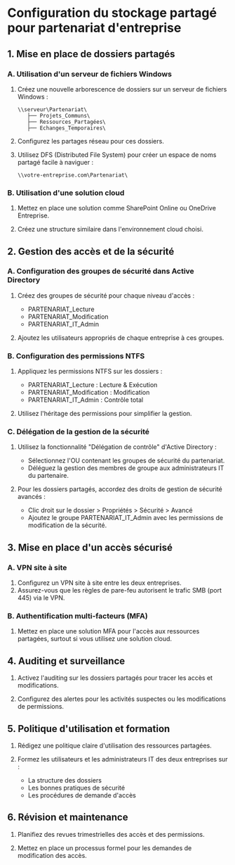 # Configuration du stockage partagé pour partenariat d'entreprise

## 1. Mise en place de dossiers partagés

### A. Utilisation d'un serveur de fichiers Windows

1. Créez une nouvelle arborescence de dossiers sur un serveur de fichiers Windows :
   ```
   \\serveur\Partenariat\
      ├── Projets_Communs\
      ├── Ressources_Partagées\
      ├── Echanges_Temporaires\
   ```

2. Configurez les partages réseau pour ces dossiers.

3. Utilisez DFS (Distributed File System) pour créer un espace de noms partagé facile à naviguer :
   ```
   \\votre-entreprise.com\Partenariat\
   ```

### B. Utilisation d'une solution cloud

1. Mettez en place une solution comme SharePoint Online ou OneDrive Entreprise.

2. Créez une structure similaire dans l'environnement cloud choisi.

## 2. Gestion des accès et de la sécurité

### A. Configuration des groupes de sécurité dans Active Directory

1. Créez des groupes de sécurité pour chaque niveau d'accès :
   - PARTENARIAT_Lecture
   - PARTENARIAT_Modification
   - PARTENARIAT_IT_Admin

2. Ajoutez les utilisateurs appropriés de chaque entreprise à ces groupes.

### B. Configuration des permissions NTFS

1. Appliquez les permissions NTFS sur les dossiers :
   - PARTENARIAT_Lecture : Lecture & Exécution
   - PARTENARIAT_Modification : Modification
   - PARTENARIAT_IT_Admin : Contrôle total

2. Utilisez l'héritage des permissions pour simplifier la gestion.

### C. Délégation de la gestion de la sécurité

1. Utilisez la fonctionnalité "Délégation de contrôle" d'Active Directory :
   - Sélectionnez l'OU contenant les groupes de sécurité du partenariat.
   - Déléguez la gestion des membres de groupe aux administrateurs IT du partenaire.

2. Pour les dossiers partagés, accordez des droits de gestion de sécurité avancés :
   - Clic droit sur le dossier > Propriétés > Sécurité > Avancé
   - Ajoutez le groupe PARTENARIAT_IT_Admin avec les permissions de modification de la sécurité.

## 3. Mise en place d'un accès sécurisé

### A. VPN site à site

1. Configurez un VPN site à site entre les deux entreprises.
2. Assurez-vous que les règles de pare-feu autorisent le trafic SMB (port 445) via le VPN.

### B. Authentification multi-facteurs (MFA)

1. Mettez en place une solution MFA pour l'accès aux ressources partagées, surtout si vous utilisez une solution cloud.

## 4. Auditing et surveillance

1. Activez l'auditing sur les dossiers partagés pour tracer les accès et modifications.

2. Configurez des alertes pour les activités suspectes ou les modifications de permissions.

## 5. Politique d'utilisation et formation

1. Rédigez une politique claire d'utilisation des ressources partagées.

2. Formez les utilisateurs et les administrateurs IT des deux entreprises sur :
   - La structure des dossiers
   - Les bonnes pratiques de sécurité
   - Les procédures de demande d'accès

## 6. Révision et maintenance

1. Planifiez des revues trimestrielles des accès et des permissions.

2. Mettez en place un processus formel pour les demandes de modification des accès.